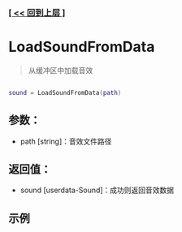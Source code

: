 ### [[ << 回到上层 ]](README.md)

# LoadSoundFromData

> 从缓冲区中加载音效

```lua

sound = LoadSoundFromData(path)

```

## 参数：

+ path [string]：音效文件路径

## 返回值：

+ sound [userdata-Sound]：成功则返回音效数据
## 示例

```lua

```